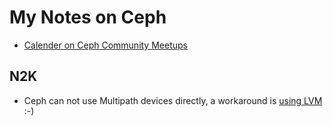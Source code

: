 # My Notes on Ceph

- [Calender on Ceph Community Meetups](https://ceph.io/en/community/meetups/)

## N2K
- Ceph can not use Multipath devices directly, a workaround is [using LVM](./OSD-on-LVM.md) :-)
